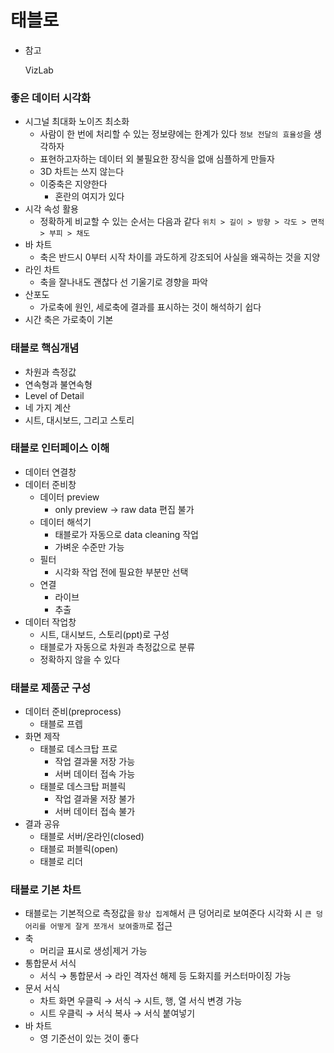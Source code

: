 # 태블로

- 참고
    
    VizLab
    

### 좋은 데이터 시각화

- 시그널 최대화 노이즈 최소화
    - 사람이 한 번에 처리할 수 있는 정보량에는 한계가 있다
    `정보 전달의 효율성`을 생각하자
    - 표현하고자하는 데이터 외 불필요한 장식을 없애 심플하게 만들자
    - 3D 차트는 쓰지 않는다
    - 이중축은 지양한다
        - 혼란의 여지가 있다
- 시각 속성 활용
    - 정확하게 비교할 수 있는 순서는 다음과 같다
    `위치 > 길이 > 방향 > 각도 > 면적 > 부피 > 채도`
- 바 차트
    - 축은 반드시 0부터 시작
    차이를 과도하게 강조되어 사실을 왜곡하는 것을 지양
- 라인 차트
    - 축을 잘나내도 괜찮다
    선 기울기로 경향을 파악
- 산포도
    - 가로축에 원인, 세로축에 결과를 표시하는 것이 해석하기 쉽다
- 시간 축은 가로축이 기본

### 태블로 핵심개념

- 차원과 측정값
- 연속형과 불연속형
- Level of Detail
- 네 가지 계산
- 시트, 대시보드, 그리고 스토리

### 태블로 인터페이스 이해

- 데이터 연결창
- 데이터 준비창
    - 데이터 preview
        - only preview → raw data 편집 불가
    - 데이터 해석기
        - 태블로가 자동으로 data cleaning 작업
        - 가벼운 수준만 가능
    - 필터
        - 시각화 작업 전에 필요한 부분만 선택
    - 연결
        - 라이브
        - 추출
- 데이터 작업창
    - 시트, 대시보드, 스토리(ppt)로 구성
    - 태블로가 자동으로 차원과 측정값으로 분류
    - 정확하지 않을 수 있다

### 태블로 제품군 구성

- 데이터 준비(preprocess)
    - 태블로 프렙
- 화면 제작
    - 태블로 데스크탑 프로
        - 작업 결과물 저장 가능
        - 서버 데이터 접속 가능
    - 태블로 데스크탑 퍼블릭
        - 작업 결과물 저장 불가
        - 서버 데이터 접속 불가
- 결과 공유
    - 태블로 서버/온라인(closed)
    - 태블로 퍼블릭(open)
    - 태블로 리더

### 태블로 기본 차트

- 태블로는 기본적으로 측정값을 `항상 집계`해서 큰 덩어리로 보여준다
시각화 시 `큰 덩어리를 어떻게 잘게 쪼개서 보여줄까`로 접근
- 축
    - 머리글 표시로 생성|제거 가능
- 통합문서 서식
    - 서식 → 통합문서 → 라인 격자선 해제 등 도화지를 커스터마이징 가능
- 문서 서식
    - 차트 화면 우클릭 → 서식 → 시트, 행, 열 서식 변경 가능
    - 시트 우클릭 → 서식 복사 → 서식 붙여넣기
- 바 차트
    - 영 기준선이 있는 것이 좋다